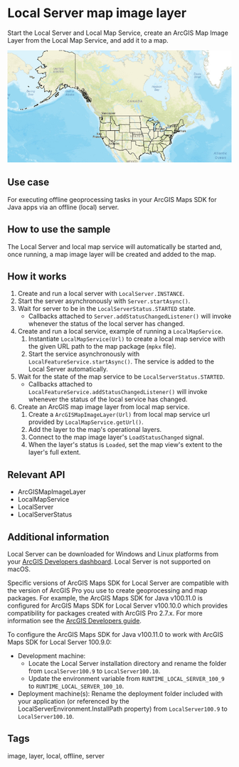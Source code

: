 # Local Server map image layer

Start the Local Server and Local Map Service, create an ArcGIS Map Image Layer from the Local Map Service, and add it to a map.

![Image of local server map image layer](LocalServerMapImageLayer.png)

## Use case

For executing offline geoprocessing tasks in your ArcGIS Maps SDK for Java apps via an offline (local) server.

## How to use the sample

The Local Server and local map service will automatically be started and, once running, a map image layer will be created and added to the map.

## How it works

1. Create and run a local server with `LocalServer.INSTANCE`.
2. Start the server asynchronously with `Server.startAsync()`.
3. Wait for server to be in the  `LocalServerStatus.STARTED` state.
    * Callbacks attached to `Server.addStatusChangedListener()` will invoke whenever the status of the local server has changed.
4. Create and run a local service, example of running a `LocalMapService`.
    1. Instantiate `LocalMapService(Url)` to create a local map service with the given URL path to the map package (`mpkx` file).
    2. Start the service asynchronously with `LocalFeatureService.startAsync()`. The service is added to the Local Server automatically.
5. Wait for the state of the map service to be `LocalServerStatus.STARTED`.
    * Callbacks attached to `LocalFeatureService.addStatusChangedListener()` will invoke whenever the status of the local service has changed.
6. Create an ArcGIS map image layer from local map service.
    1. Create a `ArcGISMapImageLayer(Url)` from local map service url provided by `LocalMapService.getUrl()`.
    2. Add the layer to the map's operational layers.
    3. Connect to the map image layer's `LoadStatusChanged` signal.
    4. When the layer's status is `Loaded`, set the map view's extent to the layer's full extent.

## Relevant API

* ArcGISMapImageLayer
* LocalMapService
* LocalServer
* LocalServerStatus

## Additional information

Local Server can be downloaded for Windows and Linux platforms from your [ArcGIS Developers dashboard](https://developers.arcgis.com/java/local-server/install-local-server/). Local Server is not supported on macOS.

Specific versions of ArcGIS Maps SDK for Local Server are compatible with the version of ArcGIS Pro you use to create geoprocessing and map packages. For example, the ArcGIS Maps SDK for Java v100.11.0 is configured for ArcGIS Maps SDK for Local Server v100.10.0 which provides compatibility for packages created with ArcGIS Pro 2.7.x. For more information see the [ArcGIS Developers guide](https://developers.arcgis.com/java/reference/system-requirements/#local-server-version-compatibility-with-arcgis-desktop-and-arcgis-pro).

To configure the ArcGIS Maps SDK for Java v100.11.0 to work with ArcGIS Maps SDK for Local Server 100.9.0:

* Development machine:
    * Locate the Local Server installation directory and rename the folder from `LocalServer100.9` to `LocalServer100.10`.
    * Update the environment variable from `RUNTIME_LOCAL_SERVER_100_9` to `RUNTIME_LOCAL_SERVER_100_10`.
* Deployment machine(s): Rename the deployment folder included with your application (or referenced by the LocalServerEnvironment.InstallPath property) from `LocalServer100.9` to `LocalServer100.10`.

## Tags

image, layer, local, offline, server
